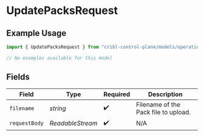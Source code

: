 # UpdatePacksRequest

## Example Usage

```typescript
import { UpdatePacksRequest } from "cribl-control-plane/models/operations";

// No examples available for this model
```

## Fields

| Field                                | Type                                 | Required                             | Description                          |
| ------------------------------------ | ------------------------------------ | ------------------------------------ | ------------------------------------ |
| `filename`                           | *string*                             | :heavy_check_mark:                   | Filename of the Pack file to upload. |
| `requestBody`                        | *ReadableStream<Uint8Array>*         | :heavy_check_mark:                   | N/A                                  |